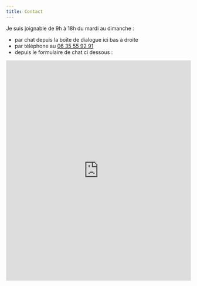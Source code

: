 ```yaml
---
title: Contact
---
```

Je suis joignable de 9h à 18h du mardi au dimanche :

- par chat depuis la boîte de dialogue ici bas à droite
- par téléphone au [06 35 55 92 91](tel:+33635559291)
- depuis le formulaire de chat ci dessous :

<iframe title="Contact Form" src="https://plugins.crisp.chat/urn:crisp.im:contact-form:0/contact/cdd2c786-b5e8-4f3e-ba30-65822da6b355" referrerpolicy="origin" sandbox="allow-forms allow-popups allow-scripts" width="100%" height="600px" frameborder="0"></iframe>

<script type="text/javascript">window.$crisp=[];window.CRISP_WEBSITE_ID="cdd2c786-b5e8-4f3e-ba30-65822da6b355";(function(){d=document;s=d.createElement("script");s.src="https://client.crisp.chat/l.js";s.async=1;d.getElementsByTagName("head")[0].appendChild(s);})();</script>